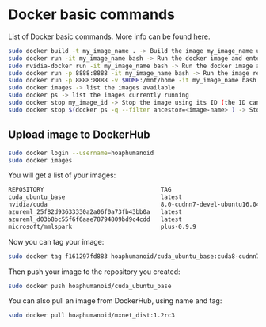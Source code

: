 # Docker basic commands

List of Docker basic commands. More info can be found [here](https://docs.docker.com/engine/reference/commandline/docker/).

```bash
sudo docker build -t my_image_name . -> Build the image my_image_name using the Dockerfile of the current location
sudo docker run -it my_image_name bash -> Run the docker image and enter the bash
sudo nvidia-docker run -it my_image_name bash -> Run the docker image and enter the bash with NVIDIA drivers support
sudo docker run -p 8888:8888 -it my_image_name bash -> Run the image redirecting a port (useful for jupyter support)
sudo docker run -p 8888:8888 -v $HOME:/mnt/home -it my_image_name bash -> Run the image redirecting a port and making your local home accessible
sudo docker images -> list the images available
sudo docker ps -> list the images currently running
sudo docker stop my_image_id -> Stop the image using its ID (the ID can be found with docker ps)
sudo docker stop $(docker ps -q --filter ancestor=<image-name> ) -> Stop the image by its name
```
## Upload image to DockerHub

```bash
sudo docker login --username=hoaphumanoid 
sudo docker images
```
You will get a list of your images:

```bash
REPOSITORY                                 TAG                            IMAGE ID            CREATED             SIZE
cuda_ubuntu_base                           latest                         f161297fd883        9 minutes ago       4.22GB
nvidia/cuda                                8.0-cudnn7-devel-ubuntu16.04   0c17239b6723        13 days ago         2.09GB
azureml_25f82d93633330a2a06f0a73fb43bb0a   latest                         fd02e6d814fa        8 weeks ago         7.04GB
azureml_d03b8bc55f6f6aae78794809bd9c4cdd   latest                         4f95489c8626        2 months ago        3.8GB
microsoft/mmlspark                         plus-0.9.9                     7d6dc0293c47        6 months ago        1.58GB
```

Now you can tag your image:

```bash
sudo docker tag f161297fd883 hoaphumanoid/cuda_ubuntu_base:cuda8-cudnn7-ubuntu16.04
```

Then push your image to the repository you created:

```bash
sudo docker push hoaphumanoid/cuda_ubuntu_base
```

You can also pull an image from DockerHub, using name and tag:

```bash
sudo docker pull hoaphumanoid/mxnet_dist:1.2rc3
```


